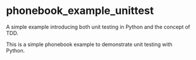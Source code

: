 # phonebook_example_unittest

A simple example introducing both unit testing in Python and the concept of TDD.

This is a simple phonebook example to demonstrate unit testing with Python.
